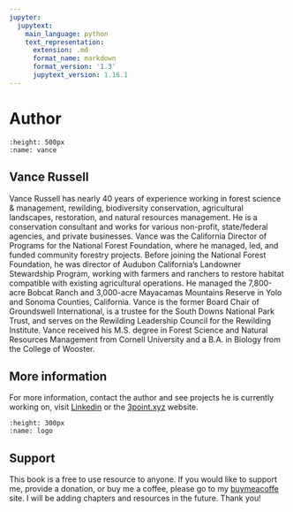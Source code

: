 ```yaml
---
jupyter:
  jupytext:
    main_language: python
    text_representation:
      extension: .md
      format_name: markdown
      format_version: '1.3'
      jupytext_version: 1.16.1
---
```


# Author

```{image} /vr.jpg
:height: 500px
:name: vance
```

## Vance Russell

Vance Russell has nearly 40 years of experience working in forest science & management, rewilding,
biodiversity conservation, agricultural landscapes, restoration, and natural resources management. He is a conservation consultant and works for various non-profit, state/federal agencies, and private businesses. Vance was the California Director of Programs for the National Forest Foundation, where he managed, led, and funded community forestry projects. Before joining the National Forest Foundation, he was director of Audubon California’s Landowner Stewardship Program, working with farmers and ranchers to restore habitat compatible with existing agricultural operations. He managed the 7,800-acre Bobcat Ranch and 3,000-acre Mayacamas Mountains Reserve in Yolo and Sonoma Counties, California. Vance is the former Board Chair of Groundswell International, is a trustee for the South Downs National Park Trust, and serves on the Rewilding Leadership Council for the Rewilding Institute. Vance received his M.S. degree in Forest Science and Natural Resources Management from Cornell University and a B.A. in Biology from the College of Wooster.

## More information

For more information, contact the author and see projects he is currently working on, visit [Linkedin](https://www.linkedin.com/in/vance-russell-ab596810/) or the [3point.xyz](https://3point.xyz) website.

```{image} /logo.png
:height: 300px
:name: logo
```

## Support

This book is a free to use resource to anyone. If you would like to support me, provide a donation, or buy me a coffee, please go to my [buymeacoffe](https://www.buymeacoffee.com/3point) site. I will be adding chapters and resources in the future. Thank you!
